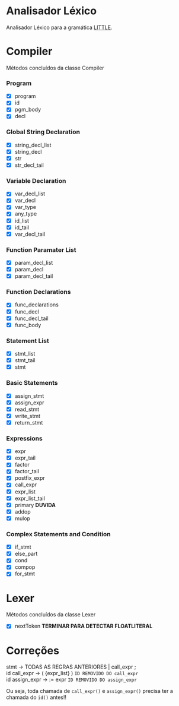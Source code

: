 # Analisador Léxico
Analisador Léxico para a gramática [LITTLE](https://sites.google.com/site/amitsabne/little-programming-language---grammar).

# Compiler
Métodos concluídos da classe Compiler

### Program
- [x] program
- [x] id
- [x] pgm_body
- [x] decl

### Global String Declaration
- [x] string_decl_list
- [x] string_decl
- [x] str
- [x] str_decl_tail

### Variable Declaration
- [x] var_decl_list
- [x] var_decl
- [x] var_type
- [x] any_type
- [x] id_list
- [x] id_tail
- [x] var_decl_tail

### Function Paramater List
- [x] param_decl_list
- [x] param_decl
- [x] param_decl_tail

### Function Declarations
- [x] func_declarations
- [x] func_decl
- [x] func_decl_tail
- [x] func_body

### Statement List
- [x] stmt_list
- [x] stmt_tail
- [x] stmt

### Basic Statements
- [x] assign_stmt
- [x] assign_expr
- [x] read_stmt
- [x] write_stmt
- [x] return_stmt

### Expressions
- [x] expr
- [x] expr_tail
- [x] factor
- [x] factor_tail
- [x] postfix_expr
- [x] call_expr
- [x] expr_list
- [x] expr_list_tail
- [x] primary **DUVIDA**
- [x] addop
- [x] mulop

### Complex Statements and Condition
- [x] if_stmt
- [x] else_part
- [x] cond
- [x] compop
- [x] for_stmt

# Lexer
Métodos concluídos da classe Lexer

- [x] nextToken **TERMINAR PARA DETECTAR FLOATLITERAL**

# Correções
stmt -> TODAS AS REGRAS ANTERIORES | call_expr ;<br/>
id call_expr -> ( {expr_list} ) `ID REMOVIDO DO call_expr`<br/>
id assign_expr -> := expr `ID REMOVIDO DO assign_expr`<br/>

Ou seja, toda chamada de `call_expr()` e `assign_expr()` precisa ter a chamada do `id()` antes!!
